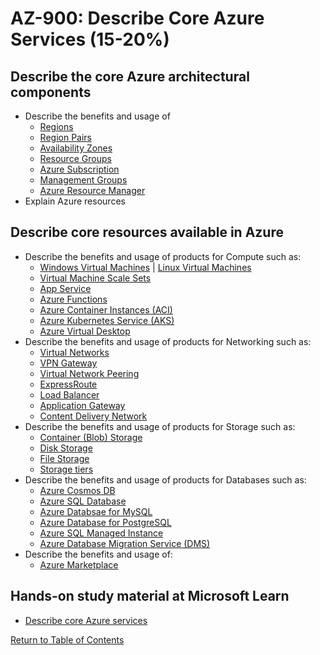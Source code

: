 # AZ-900: Describe Core Azure Services (15-20%)

## Describe the core Azure architectural components

* Describe the benefits and usage of
    * [Regions](https://azure.microsoft.com/en-ca/global-infrastructure/regions/)
    * [Region Pairs](https://docs.microsoft.com/en-us/azure/availability-zones/cross-region-replication-azure)
    * [Availability Zones](https://docs.microsoft.com/en-us/azure/availability-zones/az-overview)
    * [Resource Groups](https://docs.microsoft.com/en-us/azure/architecture/cloud-adoption/getting-started/azure-resource-access#what-is-an-azure-resource-group)
    * [Azure Subscription](https://docs.microsoft.com/en-us/azure/architecture/cloud-adoption/getting-started/azure-resource-access#what-is-an-azure-subscription)
    * [Management Groups](https://docs.microsoft.com/en-us/azure/governance/management-groups/overview)
    * [Azure Resource Manager](https://docs.microsoft.com/en-us/azure/azure-resource-manager/resource-group-overview)
* Explain Azure resources

## Describe core resources available in Azure

* Describe the benefits and usage of products for Compute such as:
    * [Windows Virtual Machines](https://docs.microsoft.com/en-ca/azure/virtual-machines/windows/overview) | [Linux Virtual Machines](https://docs.microsoft.com/en-ca/azure/virtual-machines/linux/overview)
    * [Virtual Machine Scale Sets](https://docs.microsoft.com/en-us/azure/virtual-machine-scale-sets/overview)
    * [App Service](https://docs.microsoft.com/en-us/azure/app-service/)
    * [Azure Functions](https://docs.microsoft.com/en-us/azure/azure-functions/functions-overview)
    * [Azure Container Instances (ACI)](https://docs.microsoft.com/en-us/azure/container-instances/container-instances-overview)
    * [Azure Kubernetes Service (AKS)](https://docs.microsoft.com/en-us/azure/aks/intro-kubernetes)
    * [Azure Virtual Desktop](https://docs.microsoft.com/en-us/azure/virtual-desktop/overview)
* Describe the benefits and usage of products for Networking such as:
    * [Virtual Networks](https://docs.microsoft.com/en-us/azure/virtual-network/virtual-networks-overview)
    * [VPN Gateway](https://docs.microsoft.com/en-us/azure/vpn-gateway/vpn-gateway-about-vpngateways)
    * [Virtual Network Peering](https://docs.microsoft.com/en-us/azure/virtual-network/virtual-network-peering-overview)
    * [ExpressRoute](https://docs.microsoft.com/en-us/azure/expressroute/expressroute-introduction)
    * [Load Balancer](https://docs.microsoft.com/en-us/azure/load-balancer/load-balancer-overview)
    * [Application Gateway](https://docs.microsoft.com/en-us/azure/application-gateway/overview)
    * [Content Delivery Network](https://docs.microsoft.com/en-us/azure/cdn/cdn-overview)
* Describe the benefits and usage of products for Storage such as:
    * [Container (Blob) Storage](https://docs.microsoft.com/en-us/azure/storage/blobs/storage-blobs-overview)
    * [Disk Storage](https://docs.microsoft.com/en-us/azure/virtual-machines/windows/managed-disks-overview)
    * [File Storage](https://docs.microsoft.com/en-us/azure/storage/files/storage-files-introduction)
    * [Storage tiers](https://docs.microsoft.com/en-ca/azure/storage/blobs/storage-blob-storage-tiers)
* Describe the benefits and usage of products for Databases such as:
    * [Azure Cosmos DB](https://docs.microsoft.com/en-us/azure/cosmos-db/introduction)
    * [Azure SQL Database](https://docs.microsoft.com/en-us/azure/sql-database/sql-database-technical-overview)
    * [Azure Databsae for MySQL](https://docs.microsoft.com/en-us/azure/mysql/overview)
    * [Azure Database for PostgreSQL](https://docs.microsoft.com/en-us/azure/postgresql/overview)
    * [Azure SQL Managed Instance](https://docs.microsoft.com/en-us/azure/azure-sql/managed-instance/sql-managed-instance-paas-overview)
    * [Azure Database Migration Service (DMS)](https://docs.microsoft.com/en-us/azure/dms/dms-overview)
* Describe the benefits and usage of:
    * [Azure Marketplace](https://azuremarketplace.microsoft.com/en-us/about)

## Hands-on study material at Microsoft Learn

* [Describe core Azure services](https://docs.microsoft.com/en-us/learn/paths/az-900-describe-core-azure-services)

[Return to Table of Contents](README.md)
